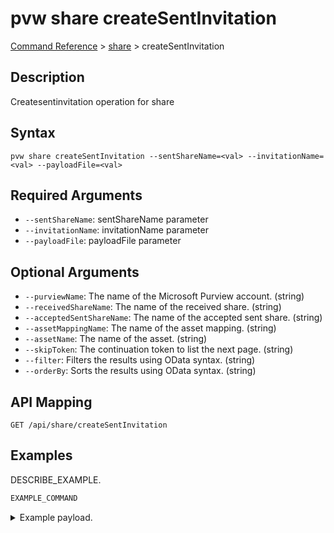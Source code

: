 # pvw share createSentInvitation
[Command Reference](../../../README.md#command-reference) > [share](./main.md) > createSentInvitation

## Description
Createsentinvitation operation for share

## Syntax
```
pvw share createSentInvitation --sentShareName=<val> --invitationName=<val> --payloadFile=<val>
```

## Required Arguments
- `--sentShareName`: sentShareName parameter
- `--invitationName`: invitationName parameter
- `--payloadFile`: payloadFile parameter

## Optional Arguments
- `--purviewName`: The name of the Microsoft Purview account. (string)
- `--receivedShareName`: The name of the received share. (string)
- `--acceptedSentShareName`: The name of the accepted sent share. (string)
- `--assetMappingName`: The name of the asset mapping. (string)
- `--assetName`: The name of the asset. (string)
- `--skipToken`: The continuation token to list the next page. (string)
- `--filter`: Filters the results using OData syntax. (string)
- `--orderBy`: Sorts the results using OData syntax. (string)

## API Mapping
 >  > []()
```
GET /api/share/createSentInvitation
```

## Examples
DESCRIBE_EXAMPLE.
```powershell
EXAMPLE_COMMAND
```
<details><summary>Example payload.</summary>
<p>

```json
PASTE_JSON_HERE
```
</p>
</details>